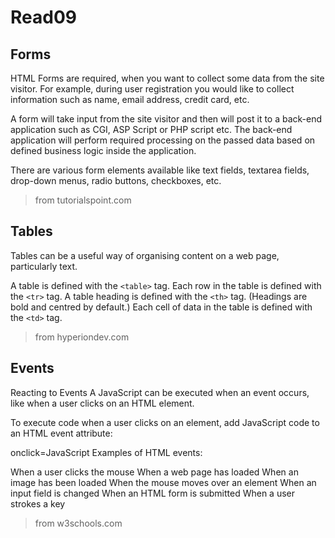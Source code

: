 # Read09

## Forms

HTML Forms are required, when you want to collect some data from the site visitor. For example, during user registration you would like to collect information such as name, email address, credit card, etc.

A form will take input from the site visitor and then will post it to a back-end application such as CGI, ASP Script or PHP script etc. The back-end application will perform required processing on the passed data based on defined business logic inside the application.

There are various form elements available like text fields, textarea fields, drop-down menus, radio buttons, checkboxes, etc.

> from tutorialspoint.com

## Tables

Tables can be a useful way of organising content on a web page, particularly text.

A table is defined with the `<table>` tag.
Each row in the table is defined with the `<tr>` tag.
A table heading is defined with the `<th>` tag. (Headings are bold and centred by default.)
Each cell of data in the table is defined with the `<td>` tag.

> from hyperiondev.com

## Events

Reacting to Events
A JavaScript can be executed when an event occurs, like when a user clicks on an HTML element.

To execute code when a user clicks on an element, add JavaScript code to an HTML event attribute:

onclick=JavaScript
Examples of HTML events:

When a user clicks the mouse
When a web page has loaded
When an image has been loaded
When the mouse moves over an element
When an input field is changed
When an HTML form is submitted
When a user strokes a key

> from w3schools.com